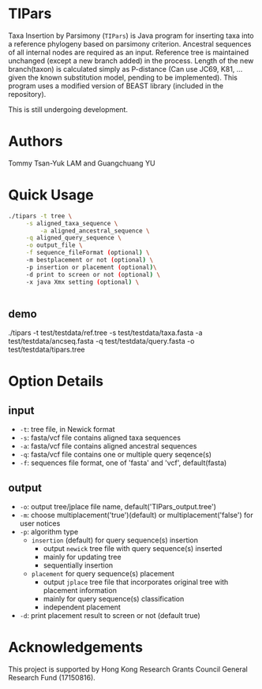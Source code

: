# TIPars

Taxa Insertion by Parsimony (`TIPars`) is Java program for inserting taxa into a reference phylogeny based on parsimony criterion.
Ancestral sequences of all internal nodes are required as an input. Reference tree is maintained unchanged (except a new branch added) in the process.
Length of the new branch(taxon) is calculated simply as P-distance (Can use JC69, K81, ... given the known substitution model, pending to be implemented).
This program uses a modified version of BEAST library (included in the repository).


This is still undergoing development.

# Authors


Tommy Tsan-Yuk LAM and Guangchuang YU


# Quick Usage

```bash
./tipars -t tree \
	 -s aligned_taxa_sequence \
         -a aligned_ancestral_sequence \
	 -q aligned_query_sequence \
	 -o output_file \
	 -f sequence_fileFormat (optional) \
	 -m bestplacement or not (optional) \
	 -p insertion or placement (optional)\
	 -d print to screen or not (optional) \
	 -x java Xmx setting (optional) \
	 
```
## demo
./tipars -t test/testdata/ref.tree -s test/testdata/taxa.fasta -a test/testdata/ancseq.fasta -q test/testdata/query.fasta -o test/testdata/tipars.tree


# Option Details

## input 

+ `-t`: tree file, in Newick format
+ `-s`: fasta/vcf file contains aligned taxa sequences
+ `-a`: fasta/vcf file contains aligned ancestral sequences
+ `-q`: fasta/vcf file contains one or multiple query seqence(s)
+ `-f`: sequences file format, one of 'fasta' and 'vcf', default(fasta)

## output

+ `-o`: output tree/jplace file name, default('TIPars_output.tree')
+ `-m`: choose multiplacement('true')(default) or multiplacement('false') for user notices
+ `-p`: algorithm type
  + `insertion` (default) for query sequence(s) insertion
    - output `newick` tree file with query sequence(s) inserted
    - mainly for updating tree
    - sequentially insertion
  + `placement` for query sequence(s) placement
    - output `jplace` tree file that incorporates original tree with placement information
    - mainly for query sequence(s) classification
    - independent placement
+ `-d`: print placement result to screen or not (default true)

# Acknowledgements

This project is supported by Hong Kong Research Grants Council General Research Fund (17150816).
